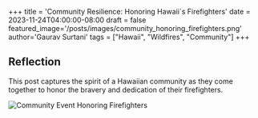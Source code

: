 +++
title = 'Community Resilience: Honoring Hawaii`s Firefighters'
date = 2023-11-24T04:00:00-08:00
draft = false
featured_image='/posts/images/community_honoring_firefighters.png'
author='Gaurav Surtani'
tags = ["Hawaii", "Wildfires", "Community"]
+++

## Reflection

This post captures the spirit of a Hawaiian community as they come together to honor the bravery and dedication of their firefighters.

![Community Event Honoring Firefighters](/posts/images/community_honoring_firefighters.png)
